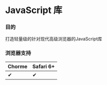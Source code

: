 # JavaScript 库

### 目的
打造轻量级的针对现代高级浏览器的JavaScript库

### 浏览器支持
| Chorme | Safari 6+ |
|---|---|
| ✔ | ✔ |
